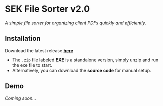 # SEK File Sorter v2.0

*A simple file sorter for organizing client PDFs quickly and efficiently.*

## Installation

Download the latest release [**here**](https://github.com/scottfennell5/SEK-FileSorter-v2.0/releases/latest)

- The `.zip` file labeled **EXE** is a standalone version, simply unzip and run the exe file to start.
- Alternatively, you can download the **source code** for manual setup.

## Demo

*Coming soon...*
